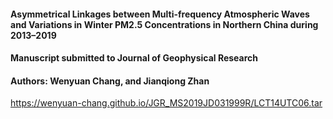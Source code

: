 #### Asymmetrical Linkages between Multi-frequency Atmospheric Waves and Variations in Winter PM2.5 Concentrations in Northern China during 2013–2019
#### Manuscript submitted to Journal of Geophysical Research
#### Authors: Wenyuan Chang, and Jianqiong Zhan

https://wenyuan-chang.github.io/JGR_MS2019JD031999R/LCT14UTC06.tar
